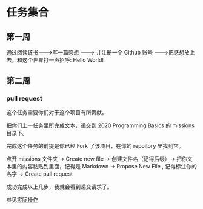 <!--not to html-->
# 任务集合

## 第一周

通过阅读[该书](https://a.temporaryrecord.com/Permanent_Record_-_CN_edition_with_underlined_redactions.pdf)--->写一篇感想 ---> 并注册一个 Github 账号 --->把感想放上去，和这个世界打一声招呼: Hello World!

## 第二周

### pull request

这个任务需要你们对于这个项目有所贡献。

把你们上一任务里所完成文本，递交到 2020 Programming Basics 的 missions 目录下。

完成这个任务的前提是你已经 Fork 了该项目，在你的 repoitory 里找到它。

点开 missions 文件夹 -> Create new file -> 创建文件名（记得后缀）-> 把你文本里的内容黏贴到里面，记得是 Markdown -> Propose New File , 记得标注你的名字 -> Create pull request

成功完成以上几步，我就会看到递交请求了。

参见[实际操作](https://github.com/akb4q/2020-Programming-Basics-/blob/master/missions/Github%20%E6%96%B0%E4%BB%BB%E5%8A%A1%20pull%20request.pdf)
